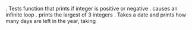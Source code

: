 . Tests function that prints if integer is positive or negative
. causes an infinite loop
. prints the largest of 3 integers
. Takes a date and prints how many days are left in the year, taking

